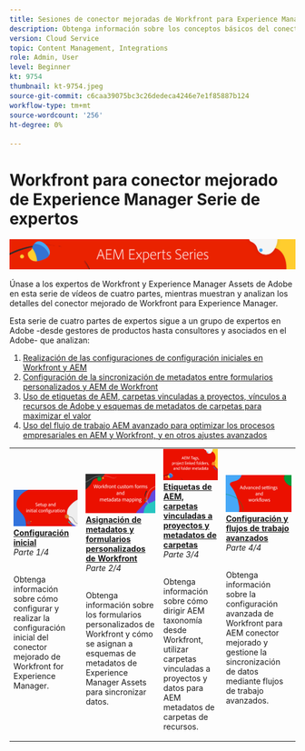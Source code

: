 ```yaml
---
title: Sesiones de conector mejoradas de Workfront para Experience Manager
description: Obtenga información sobre los conceptos básicos del conector mejorado de Adobe Workfront y Experience Manager Assets.
version: Cloud Service
topic: Content Management, Integrations
role: Admin, User
level: Beginner
kt: 9754
thumbnail: kt-9754.jpeg
source-git-commit: c6caa39075bc3c26dedeca4246e7e1f85887b124
workflow-type: tm+mt
source-wordcount: '256'
ht-degree: 0%

---
```



# Workfront para conector mejorado de Experience Manager Serie de expertos

![AEM serie de expertos](./assets/banner.png)

Únase a los expertos de Workfront y Experience Manager Assets de Adobe en esta serie de vídeos de cuatro partes, mientras muestran y analizan los detalles del conector mejorado de Workfront para Experience Manager.

Esta serie de cuatro partes de expertos sigue a un grupo de expertos en Adobe -desde gestores de productos hasta consultores y asociados en el Adobe- que analizan:

1. [Realización de las configuraciones de configuración iniciales en Workfront y AEM](./setup.md)
2. [Configuración de la sincronización de metadatos entre formularios personalizados y AEM de Workfront](./custom-forms.md)
3. [Uso de etiquetas de AEM, carpetas vinculadas a proyectos, vínculos a recursos de Adobe y esquemas de metadatos de carpetas para maximizar el valor](./aem-tags-project-linked-folders-and-folder-metadata.md)
4. [Uso del flujo de trabajo AEM avanzado para optimizar los procesos empresariales en AEM y Workfront, y en otros ajustes avanzados](./advanced-settings-and-workflows.md)

<table>
  <td>
      <a href="./setup.md">
        <img alt="Configuración inicial" 
             src="./assets/setup.png">
      </a>
      <div>
         <a href="./setup.md"><strong>Configuración inicial</strong></a>
         <br/><em>Parte 1/4</em>
      </div>
      <p>
        <br/>
         Obtenga información sobre cómo configurar y realizar la configuración inicial del conector mejorado de Workfront for Experience Manager.
      </p>
   </td>
   <!-- Workfront custom forms and metadata mapping -->
   <td>
      <a href="./custom-forms.md">
        <img alt="Asignación de metadatos y formularios personalizados de Workfront" 
             src="./assets/custom-forms.png">
      </a>
      <div>
         <a href="./custom-forms.md"><strong>Asignación de metadatos y formularios personalizados de Workfront</strong></a>
         <br/><em>Parte 2/4</em>
      </div>
      <p>
        <br/>
         Obtenga información sobre los formularios personalizados de Workfront y cómo se asignan a esquemas de metadatos de Experience Manager Assets para sincronizar datos.
      </p>
    </td>
    <!-- AEM Tags, project linked folders, and folder metadata -->
    <td>
      <a href="./aem-tags-project-linked-folders-and-folder-metadata.md">
        <img alt="Etiquetas de AEM, carpetas vinculadas a proyectos y metadatos de carpetas" 
             src="./assets/aem-tags.png">
      </a>
      <div>
         <a href="./aem-tags-project-linked-folders-and-folder-metadata.md"><strong>Etiquetas de AEM, carpetas vinculadas a proyectos y metadatos de carpetas</strong></a>
         <br/><em>Parte 3/4</em> 
      </div>
      <p>
        <br/>
            Obtenga información sobre cómo dirigir AEM taxonomía desde Workfront, utilizar carpetas vinculadas a proyectos y datos para AEM metadatos de carpetas de recursos.
      </p>
   </td>   
   <!-- Advanced workflows -->
    <td>
      <a href="./advanced-settings-and-workflows.md">
        <img alt="Configuración y flujos de trabajo avanzados" 
             src="./assets/advanced.png">
      </a>
      <div>
         <a href="./advanced-settings-and-workflows.md"><strong>Configuración y flujos de trabajo avanzados</strong></a>
         <br/><em>Parte 4/4</em>
      </div>
      <p>
        <br/>
            Obtenga información sobre la configuración avanzada de Workfront para AEM conector mejorado y gestione la sincronización de datos mediante flujos de trabajo avanzados.
      </p>
   </td>
  </tr>  
</tbody></table>



